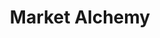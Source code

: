 ---
layout: post
title: Market Alchemy
published: true
type: spreadsheet
tags: alchemy
image: /files/thumbnails/sheets.png
excerpt: Calculate market alchemy profits
post-date: 2021-05-13
updated-date: 2022-01-11
direct-link: https://docs.google.com/spreadsheets/d/1NHuySL0gAyRxNac-3T5TSCfoHgnjXaZyENKzMKheUOE/edit?usp=sharing
---